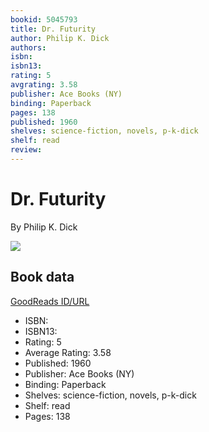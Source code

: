 ```yaml
---
bookid: 5045793
title: Dr. Futurity
author: Philip K. Dick
authors: 
isbn: 
isbn13: 
rating: 5
avgrating: 3.58
publisher: Ace Books (NY)
binding: Paperback
pages: 138
published: 1960
shelves: science-fiction, novels, p-k-dick
shelf: read
review: 
---
```


# Dr. Futurity

By Philip K. Dick

![](https://i.gr-assets.com/images/S/compressed.photo.goodreads.com/books/1223860225l/5045793.jpg)

## Book data

[GoodReads ID/URL](https://www.goodreads.com/book/show/5045793)

- ISBN: 
- ISBN13: 
- Rating: 5
- Average Rating: 3.58
- Published: 1960
- Publisher: Ace Books (NY)
- Binding: Paperback
- Shelves: science-fiction, novels, p-k-dick
- Shelf: read
- Pages: 138


